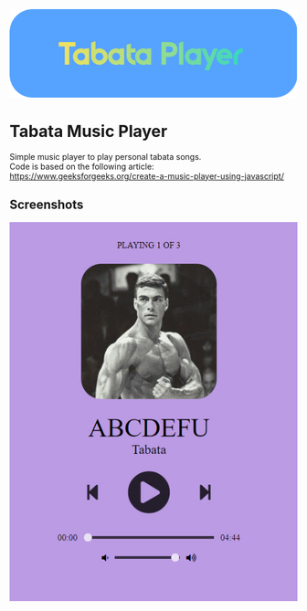 ![Logo](/logo.png?raw=true "Logo")

# Tabata Music Player

Simple music player to play personal tabata songs.<br/>Code is based on the following article: https://www.geeksforgeeks.org/create-a-music-player-using-javascript/

## Screenshots

![Player Demo](/demo.jpg?raw=true "Player Demo")

